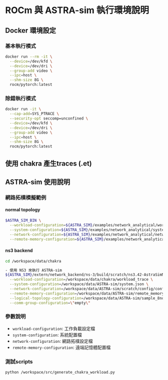 # ROCm 與 ASTRA-sim 執行環境說明

## Docker 環境設定

### 基本執行模式
```bash
docker run --rm -it \
  --device=/dev/kfd \
  --device=/dev/dri \
  --group-add video \
  --ipc=host \
  --shm-size 8G \
  rocm/pytorch:latest
```

### 除錯執行模式
```bash
docker run -it \
  --cap-add=SYS_PTRACE \
  --security-opt seccomp=unconfined \
  --device=/dev/kfd \
  --device=/dev/dri \
  --group-add video \
  --ipc=host \
  --shm-size 8G \
  rocm/pytorch:latest
```
## 使用 chakra 產生traces (.et)



## ASTRA-sim 使用說明
### 網路拓樸模擬範例
#### normal topology
```bash
$ASTRA_SIM_BIN \
  --workload-configuration=${ASTRA_SIM}/examples/network_analytical/workload/AllReduce_1MB \
  --system-configuration=${ASTRA_SIM}/examples/network_analytical/system.json \
  --network-configuration=${ASTRA_SIM}/examples/network_analytical/network.yml \
  --remote-memory-configuration=${ASTRA_SIM}/examples/network_analytical/remote_memory.json
```

#### ns3 backend
```bash
cd /workspace/data/chakra

- 使用 NS3 來執行 ASTRA-sim
${ASTRA_SIM}/extern/network_backend/ns-3/build/scratch/ns3.42-AstraSimNetwork-default \
  --workload-configuration=/workspace/data/chakra/workload_trace \
  --system-configuration=/workspace/data/ASTRA-sim/system.json \
  --network-configuration=/workspace/data/ASTRA-sim/scratch/config/config.txt \
  --remote-memory-configuration=/workspace/data/ASTRA-sim/remote_memory.json \
  --logical-topology-configuration=/workspace/data/ASTRA-sim/sample_8nodes_1D.json \
  --comm-group-configuration=\"empty\"
```

### 參數說明
- `workload-configuration`: 工作負載設定檔
- `system-configuration`: 系統配置檔
- `network-configuration`: 網路拓樸設定檔
- `remote-memory-configuration`: 遠端記憶體配置檔

### 測試scripts

```bash
python /workspace/src/generate_chakra_workload.py
```
